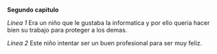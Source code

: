 **Segundo capitulo**

*Linea 1*
Era un niño que le gustaba la informatica y por ello queria hacer bien su trabajo para proteger a los demas.

*Linea 2*
Este niño intentar ser un buen profesional para ser muy feliz.
